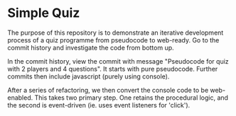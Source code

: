 # Simple Quiz
The purpose of this repository is to demonstrate an iterative development process of a quiz programme from pseudocode to web-ready. Go to the commit history and investigate the code from bottom up. 

In the commit history, view the commit with message "Pseudocode for quiz with 2 players and 4 questions". It starts with pure pseudocode. Further commits then include javascript (purely using console). 

After a series of refactoring, we then convert the console code to be web-enabled. This takes two primary step. One retains the procedural logic, and the second is event-driven (ie. uses event listeners for 'click').


